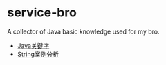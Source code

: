 # service-bro
A collector of Java basic knowledge used for my bro.

- [Java关键字](https://github.com/buildupchao/pattern/blob/master/pattern-collector-java/src/main/java/com/pattern/collector/java/simple/JavaKeywordCollector.java)
- [String案例分析](https://github.com/buildupchao/pattern/blob/master/pattern-collector-java/src/main/java/com/pattern/collector/java/simple/StringExamples.java)